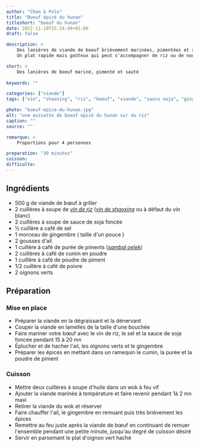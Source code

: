 ```yaml
---
author: "Chan & Polo"
title: "Boeuf épicé du hunan"
titleshort: "boeuf du hunan"
date: 2022-11-10T15:24:49+01:00
draft: false

description: >
    Des lanières de viande de boeuf brièvement marinées, pimentées et sautées au wok.
    Un plat rapide mais goûteux qui peut s'accompagner de riz ou de nouilles.

short: >
    Des lanières de boeuf mariné, pimenté et sauté
    
keywords: ""

categories: ["viande"]
tags: ["vin", "shaoxing", "riz", "boeuf", "viande", "sauce soja", "gingembre", "sambal oelek", "purée de piment", "cumin", "piment", "oignon vert"]

photo: "boeuf-epice-du-hunan.jpg"
alt: "une assiette de boeuf épicé du hunan sur du riz"
caption: ""
source: ""

remarque: >
    Proportions pour 4 personnes

preparation: "30 minutes"
cuisson: 
difficulte:
---
```



## Ingrédients
- 500 g de viande de bœuf à griller
- 2 cuillères à soupe de *[vin de riz](https://www.supertoinette.com/fiche-cuisine/55/vin-de-riz-chinois.html)* (*[vin de shaoxing](https://fr.wikipedia.org/wiki/Vin_de_riz_de_Shaoxing)* ou à défaut du vin blanc)
- 2 cuillères à soupe de sauce de soja foncée
- ½ cuillère a café de sel
- 1 morceau de gingembre ( taille d'un pouce )
- 2 gousses d'ail
- 1 cuillère à café de purée de piments (*[sambal oelek](https://marcwiner.com/sambal-oelek/)*)
- 2 cuillères à café de cumin en poudre
- 1 cuillère à café de poudre de piment
- 1/2 cuillère à café de poivre 
- 2 oignons verts
## Préparation
### Mise en place
- Préparer la viande en la dégraissant et la dénervant
- Couper la viande en lamelles de la taille d'une bouchée
- Faire mariner votre bœuf avec le vin de riz, le sel et la sauce de soja foncée pendant 15 à 20 mn
- Éplucher et de hacher l'ail, les oignons verts et le gingembre
- Préparer les épices en mettant dans un ramequin le cumin, la purée et la poudre de piment
### Cuisson
- Mettre deux cuillères à soupe d'huile dans un wok à feu vif
- Ajouter la viande marinée à température et faire revenir pendant 1à 2 mn maxi
- Retirer la viande du wok et réserver
- Faire chauffer l'ail, le gingembre en remuant puis très brièvement les épices
- Remettre au feu juste après la viande de bœuf en continuant de remuer l'ensemble pendant une petite minute, jusqu'au degré de cuisson désiré
- Servir en parsemant le plat d'oignon vert haché
